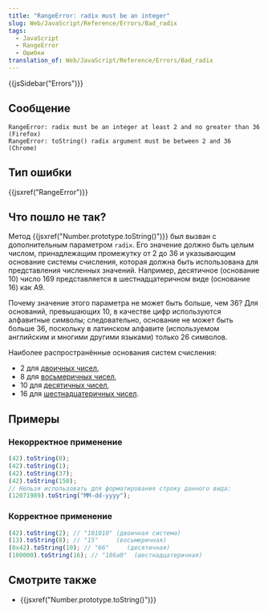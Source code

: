 ```yaml
---
title: "RangeError: radix must be an integer"
slug: Web/JavaScript/Reference/Errors/Bad_radix
tags:
  - JavaScript
  - RangeError
  - Ошибки
translation_of: Web/JavaScript/Reference/Errors/Bad_radix
---
```


{{jsSidebar("Errors")}}

## Сообщение

```
RangeError: radix must be an integer at least 2 and no greater than 36 (Firefox)
RangeError: toString() radix argument must be between 2 and 36 (Chrome)
```

## Тип ошибки

{{jsxref("RangeError")}}

## Что пошло не так?

Метод {{jsxref("Number.prototype.toString()")}} был вызван с дополнительным параметром `radix`. Его значение должно быть целым числом, принадлежащим промежутку от 2 до 36 и указывающим основание системы счисления, которая должна быть использована для представления численных значений. Например, десятичное (основание 10) число 169 представляется в шестнадцатеричном виде (основание 16) как A9.

Почему значение этого параметра не может быть больше, чем 36? Для оснований, превышающих 10, в качестве цифр используются алфавитные символы; следовательно, основание не может быть больше 36, поскольку в латинском алфавите (используемом английским и многими другими языками) только 26 символов.

Наиболее распространённые основания систем счисления:

- 2 для [двоичных чисел](https://ru.wikipedia.org/wiki/Двоичная_система_счисления),
- 8 для [восьмеричных чисел](https://ru.wikipedia.org/wiki/Восьмеричная_система_счисления),
- 10 для [десятичных чисел](https://ru.wikipedia.org/wiki/Десятичная_система_счисления),
- 16 для [шестнадцатеричных чисел](https://ru.wikipedia.org/wiki/Шестнадцатеричная_система_счисления).

## Примеры

### Некорректное применение

```js example-bad
(42).toString(0);
(42).toString(1);
(42).toString(37);
(42).toString(150);
// Нельзя использовать для форматирования строку данного вида:
(12071989).toString("MM-dd-yyyy");
```

### Корректное применение

```js example-good
(42).toString(2); // "101010" (двоичная система)
(13).toString(8); // "15"     (восьмеричная)
(0x42).toString(10); // "66"     (десятичная)
(100000).toString(16); // "186a0"  (шестнадцатеричная)
```

## Смотрите также

- {{jsxref("Number.prototype.toString()")}}
